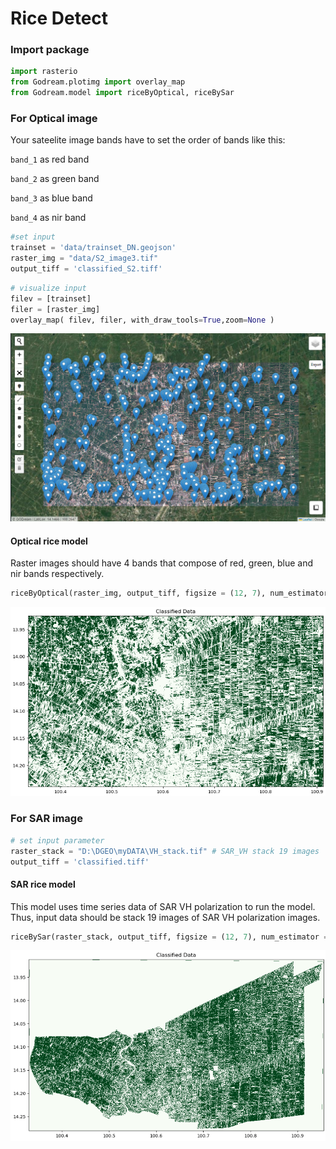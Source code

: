 # Rice Detect

### Import package


```python
import rasterio
from Godream.plotimg import overlay_map
from Godream.model import riceByOptical, riceBySar
```

### For Optical image

Your sateelite image bands have to set the order of bands like this: 

`band_1` as red band

`band_2` as green band

`band_3` as blue band

`band_4` as nir band

```python
#set input
trainset = 'data/trainset_DN.geojson'
raster_img = "data/S2_image3.tif"
output_tiff = 'classified_S2.tiff'
```


```python
# visualize input
filev = [trainset]
filer = [raster_img]
overlay_map( filev, filer, with_draw_tools=True,zoom=None )
```

![123](img/rice1.png)



#### Optical rice model

Raster images should have 4 bands that compose of red, green, blue and nir bands respectively.

```python
riceByOptical(raster_img, output_tiff, figsize = (12, 7), num_estimator = 100)
```

![123](img/ML2.png)
<!-- <img align="center" src="img/ML2.png" > -->



### For SAR image

```python
# set input parameter
raster_stack = "D:\DGEO\myDATA\VH_stack.tif" # SAR_VH stack 19 images
output_tiff = 'classified.tiff'
```

#### SAR rice model
This model uses time series data of SAR VH polarization to run the model. Thus, input data should be stack 19 images of SAR VH polarization images.

```python
riceBySar(raster_stack, output_tiff, figsize = (12, 7), num_estimator = 100 )
```

![123](img/ML3.png)
<!-- <img align="center" src="img/ML3.png" > -->
